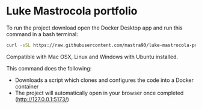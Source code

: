 # Luke Mastrocola portfolio

To run the project download open the Docker Desktop app and run this command in a bash terminal:

```bash
curl -sSL https://raw.githubusercontent.com/mastra90/luke-mastrocola-portfolio/master/deploy.sh | bash && cd luke-mastrocola-portfolio
```

Compatible with Mac OSX, Linux and Windows with Ubuntu installed.

This command does the following:

- Downloads a script which clones and configures the code into a Docker container 
- The project will automatically open in your browser once completed (http://127.0.0.1:5173/) 

